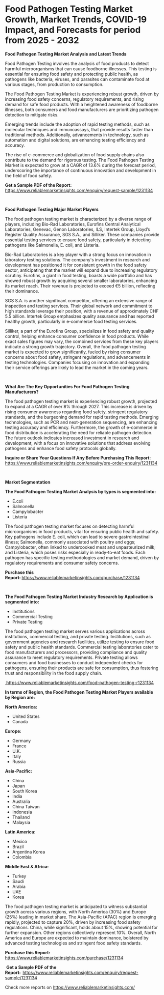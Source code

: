 <p><h1>Food Pathogen Testing Market Growth, Market Trends, COVID-19 Impact, and Forecasts for period from 2025 - 2032</h1></p><p><strong>Food Pathogen Testing Market Analysis and Latest Trends</strong></p>
<p><p>Food Pathogen Testing involves the analysis of food products to detect harmful microorganisms that can cause foodborne illnesses. This testing is essential for ensuring food safety and protecting public health, as pathogens like bacteria, viruses, and parasites can contaminate food at various stages, from production to consumption. </p><p>The Food Pathogen Testing Market is experiencing robust growth, driven by increasing food safety concerns, regulatory requirements, and rising demand for safe food products. With a heightened awareness of foodborne illnesses, both consumers and food manufacturers are prioritizing pathogen detection to mitigate risks. </p><p>Emerging trends include the adoption of rapid testing methods, such as molecular techniques and immunoassays, that provide results faster than traditional methods. Additionally, advancements in technology, such as automation and digital solutions, are enhancing testing efficiency and accuracy. </p><p>The rise of e-commerce and globalization of food supply chains also contribute to the demand for rigorous testing. The Food Pathogen Testing Market is expected to grow at a CAGR of 13.6% during the forecast period, underscoring the importance of continuous innovation and development in the field of food safety.</p></p>
<p><strong>Get a Sample PDF of the Report:&nbsp;</strong> <a href="https://www.reliablemarketinsights.com/enquiry/request-sample/1231134?utm_campaign=2004&utm_medium=2&utm_source=Github&utm_content=ia&utm_term=15022025&utm_id=food-pathogen-testing">https://www.reliablemarketinsights.com/enquiry/request-sample/1231134</a></p>
<p>&nbsp;</p>
<p><strong>Food Pathogen Testing Major Market Players</strong></p>
<p><p>The food pathogen testing market is characterized by a diverse range of players, including Bio-Rad Laboratories, Eurofins Central Analytical Laboratories, Genevac, Genon Laboratories, ILS, Intertek Group, Lloyd’s Register Quality Assurance, SGS S.A., and Silliker. These companies provide essential testing services to ensure food safety, particularly in detecting pathogens like Salmonella, E. coli, and Listeria.</p><p>Bio-Rad Laboratories is a key player with a strong focus on innovation in laboratory testing solutions. The company's investment in research and development has positioned it for consistent growth in the food safety sector, anticipating that the market will expand due to increasing regulatory scrutiny. Eurofins, a giant in food testing, boasts a wide portfolio and has showed robust growth by acquiring several smaller laboratories, enhancing its market reach. Their revenue is projected to exceed €5 billion, reflecting their dominance.</p><p>SGS S.A. is another significant competitor, offering an extensive range of inspection and testing services. Their global network and commitment to high standards leverage their position, with a revenue of approximately CHF 5.5 billion. Intertek Group emphasizes quality assurance and has reported healthy growth, particularly in e-commerce food testing services.</p><p>Silliker, a part of the Eurofins Group, specializes in food safety and quality control, helping enhance consumer confidence in food products. While exact sales figures may vary, the combined services from these key players indicate a strong growth trajectory. Overall, the food pathogen testing market is expected to grow significantly, fueled by rising consumer concerns about food safety, stringent regulations, and advancements in testing technologies. Companies focusing on innovation and expanding their service offerings are likely to lead the market in the coming years.</p></p>
<p>&nbsp;</p>
<p><strong>What Are The Key Opportunities For Food Pathogen Testing Manufacturers?</strong></p>
<p><p>The food pathogen testing market is experiencing robust growth, projected to expand at a CAGR of over 8% through 2027. This increase is driven by rising consumer awareness regarding food safety, stringent regulatory standards, and the burgeoning demand for rapid testing methods. Emerging technologies, such as PCR and next-generation sequencing, are enhancing testing accuracy and efficiency. Furthermore, the growth of e-commerce in food distribution is accelerating the need for reliable pathogen detection. The future outlook indicates increased investment in research and development, with a focus on innovative solutions that address evolving pathogens and enhance food safety protocols globally.</p></p>
<p><strong>Inquire or Share Your Questions If Any Before Purchasing This Report:</strong> <a href="https://www.reliablemarketinsights.com/enquiry/pre-order-enquiry/1231134?utm_campaign=2004&utm_medium=2&utm_source=Github&utm_content=ia&utm_term=15022025&utm_id=food-pathogen-testing">https://www.reliablemarketinsights.com/enquiry/pre-order-enquiry/1231134</a></p>
<p>&nbsp;</p>
<p><strong>Market Segmentation</strong></p>
<p><strong>The Food Pathogen Testing Market Analysis by types is segmented into:</strong></p>
<p><ul><li>E.coli</li><li>Salmonella</li><li>Campylobacter</li><li>Listeria</li></ul></p>
<p><p>The food pathogen testing market focuses on detecting harmful microorganisms in food products, vital for ensuring public health and safety. Key pathogens include E. coli, which can lead to severe gastrointestinal illness; Salmonella, commonly associated with poultry and eggs; Campylobacter, often linked to undercooked meat and unpasteurized milk; and Listeria, which poses risks especially in ready-to-eat foods. Each pathogen has specific testing methodologies and market demand, driven by regulatory requirements and consumer safety concerns.</p></p>
<p><strong>Purchase this Report:&nbsp;</strong><a href="https://www.reliablemarketinsights.com/purchase/1231134?utm_campaign=2004&utm_medium=2&utm_source=Github&utm_content=ia&utm_term=15022025&utm_id=food-pathogen-testing">https://www.reliablemarketinsights.com/purchase/1231134</a></p>
<p>&nbsp;</p>
<p><strong>The Food Pathogen Testing Market Industry Research by Application is segmented into:</strong></p>
<p><ul><li>Institutions</li><li>Commercial Testing</li><li>Private Testing</li></ul></p>
<p><p>The food pathogen testing market serves various applications across institutions, commercial testing, and private testing. Institutions, such as government agencies and research facilities, utilize testing to ensure food safety and public health standards. Commercial testing laboratories cater to food manufacturers and processors, providing compliance and quality assurance to meet regulatory requirements. Private testing allows consumers and food businesses to conduct independent checks for pathogens, ensuring their products are safe for consumption, thus fostering trust and responsibility in the food supply chain.</p></p>
<p><a href="https://www.reliablemarketinsights.com/food-pathogen-testing-r1231134?utm_campaign=2004&utm_medium=2&utm_source=Github&utm_content=ia&utm_term=15022025&utm_id=food-pathogen-testing">&nbsp;https://www.reliablemarketinsights.com/food-pathogen-testing-r1231134</a></p>
<p><strong>In terms of Region, the Food Pathogen Testing Market Players available by Region are:</strong></p>
<p>
    <p> <strong> North America: </strong>
        <ul>
            <li>United States</li>
            <li>Canada</li>
        </ul>
        </p> 
    <p> <strong> Europe: </strong>
        <ul>
            <li>Germany</li>
            <li>France</li>
            <li>U.K.</li>
            <li>Italy</li>
            <li>Russia</li>
        </ul>
        </p> 
    <p> <strong> Asia-Pacific: </strong>
        <ul>
            <li>China</li>
            <li>Japan</li>
            <li>South Korea</li>
            <li>India</li>
            <li>Australia</li>
            <li>China Taiwan</li>
            <li>Indonesia</li>
            <li>Thailand</li>
            <li>Malaysia</li>
        </ul>
        </p> 
    <p> <strong> Latin America: </strong>
        <ul>
            <li>Mexico</li>
            <li>Brazil</li>
            <li>Argentina Korea</li>
            <li>Colombia</li>
        </ul>
        </p> 
    <p> <strong> Middle East & Africa: </strong>
        <ul>
            <li>Turkey</li>
            <li>Saudi</li>
            <li>Arabia</li>
            <li>UAE</li>
            <li>Korea</li>
        </ul>
    </p>
    </p>
<p><p>The food pathogen testing market is anticipated to witness substantial growth across various regions, with North America (30%) and Europe (25%) leading in market share. The Asia-Pacific (APAC) region is emerging rapidly, projected to capture 20%, driven by increasing food safety regulations. China, while significant, holds about 15%, showing potential for further expansion. Other regions collectively represent 10%. Overall, North America and Europe are expected to maintain dominance, bolstered by advanced testing technologies and stringent food safety standards.</p></p>
<p><strong>Purchase this Report: </strong><a href="https://www.reliablemarketinsights.com/purchase/1231134?utm_campaign=2004&utm_medium=2&utm_source=Github&utm_content=ia&utm_term=15022025&utm_id=food-pathogen-testing">https://www.reliablemarketinsights.com/purchase/1231134</a></p>
<p>&nbsp;<strong>Get a Sample PDF of the Report:&nbsp;&nbsp;</strong><a href="https://www.reliablemarketinsights.com/enquiry/request-sample/1231134?utm_campaign=2004&utm_medium=2&utm_source=Github&utm_content=ia&utm_term=15022025&utm_id=food-pathogen-testing">https://www.reliablemarketinsights.com/enquiry/request-sample/1231134</a></p>
<p><strong></strong></p>
<p>Check more reports on <a href="https://www.reliablemarketinsights.com/?utm_campaign=2004&utm_medium=2&utm_source=Github&utm_content=ia&utm_term=15022025&utm_id=food-pathogen-testing">https://www.reliablemarketinsights.com/</a></p>
